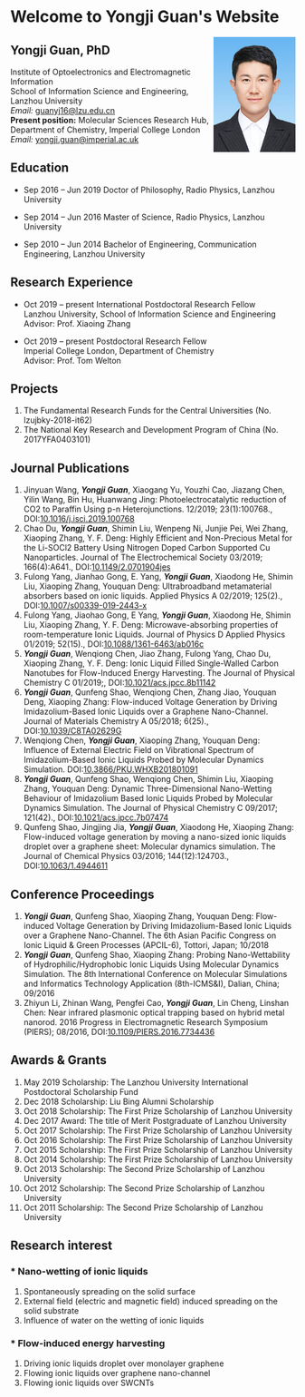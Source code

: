 # Welcome to Yongji Guan's Website

<a href="url"><img src="https://github.com/Yongji-Guan/Yongji-Guan.github.io/raw/master/GYJ.jpg" align="right" height="203" width="145" ></a> 

## Yongji Guan, PhD

Institute of Optoelectronics and Electromagnetic Information  
School of Information Science and Engineering, Lanzhou University  
*Email:* guanyj16@lzu.edu.cn  
**Present position:** Molecular Sciences Research Hub, Department of Chemistry, Imperial College London  
*Email:* yongji.guan@imperial.ac.uk  

## Education
* Sep 2016 – Jun 2019 Doctor of Philosophy, Radio Physics, Lanzhou University
   
* Sep 2014 – Jun 2016 Master of Science, Radio Physics, Lanzhou University
   
* Sep 2010 – Jun 2014 Bachelor of Engineering, Communication Engineering, Lanzhou University

## Research Experience
* Oct 2019 – present	International Postdoctoral Research Fellow  
 	Lanzhou University, School of Information Science and Engineering  
 	Advisor: Prof. Xiaoing Zhang  
				
* Oct 2019 – present	Postdoctoral Research Fellow  
 	Imperial College London, Department of Chemistry  
 	Advisor: Prof. Tom Welton

## Projects
1. The Fundamental Research Funds for the Central Universities (No. lzujbky-2018-it62)  
2. The National Key Research and Development Program of China (No. 2017YFA0403101)  

## Journal Publications
1. Jinyuan Wang, ***Yongji Guan***, Xiaogang Yu, Youzhi Cao, Jiazang Chen, Yilin Wang, Bin Hu, Huanwang Jing: Photoelectrocatalytic reduction of CO2 to Paraffin Using p-n Heterojunctions. 12/2019; 23(1):100768., DOI:[10.1016/j.isci.2019.100768]()  
2. Chao Du, ***Yongji Guan***, Shimin Liu, Wenpeng Ni, Junjie Pei, Wei Zhang, Xiaoping Zhang, Y. F. Deng: Highly Efficient and Non-Precious Metal for the Li-SOCl2 Battery Using Nitrogen Doped Carbon Supported Cu Nanoparticles. Journal of The Electrochemical Society 03/2019; 166(4):A641., DOI:[10.1149/2.0701904jes]()  
3. Fulong Yang, Jianhao Gong, E. Yang, ***Yongji Guan***, Xiaodong He, Shimin Liu, Xiaoping Zhang, Youquan Deng: Ultrabroadband metamaterial absorbers based on ionic liquids. Applied Physics A 02/2019; 125(2)., DOI:[10.1007/s00339-019-2443-x]()  
4. Fulong Yang, Jiaohao Gong, E Yang, ***Yongji Guan***, Xiaodong He, Shimin Liu, Xiaoping Zhang, Y. F. Deng: Microwave-absorbing properties of room-temperature Ionic Liquids. Journal of Physics D Applied Physics 01/2019; 52(15)., DOI:[10.1088/1361-6463/ab016c]()  
5. ***Yongji Guan***, Wenqiong Chen, Jiao Zhang, Fulong Yang, Chao Du, Xiaoping Zhang, Y. F. Deng: Ionic Liquid Filled Single-Walled Carbon Nanotubes for Flow-Induced Energy Harvesting. The Journal of Physical Chemistry C 01/2019;, DOI:[10.1021/acs.jpcc.8b11142]()  
6. ***Yongji Guan***, Qunfeng Shao, Wenqiong Chen, Zhang Jiao, Youquan Deng, Xiaoping Zhang: Flow-induced Voltage Generation by Driving Imidazolium-Based Ionic Liquids over a Graphene Nano-Channel. Journal of Materials Chemistry A 05/2018; 6(25)., DOI:[10.1039/C8TA02629G](https://pubs.rsc.org/en/content/articlelanding/2018/ta/c8ta02629g/unauth#!divAbstract)  
7. Wenqiong Chen, ***Yongji Guan***, Xiaoping Zhang, Youquan Deng: Influence of External Electric Field on Vibrational Spectrum of Imidazolium-Based Ionic Liquids Probed by Molecular Dynamics Simulation. DOI:[10.3866/PKU.WHXB201801091](http://www.whxb.pku.edu.cn/EN/10.3866/PKU.WHXB201801091)  
8. ***Yongji Guan***, Qunfeng Shao, Wenqiong Chen, Shimin Liu, Xiaoping Zhang, Youquan Deng: Dynamic Three-Dimensional Nano-Wetting Behaviour of Imidazolium Based Ionic Liquids Probed by Molecular Dynamics Simulation. The Journal of Physical Chemistry C 09/2017; 121(42)., DOI:[10.1021/acs.jpcc.7b07474](https://pubs.acs.org/doi/abs/10.1021/acs.jpcc.7b07474)  
9. Qunfeng Shao, Jingjing Jia, ***Yongji Guan***, Xiaodong He, Xiaoping Zhang: Flow-induced voltage generation by moving a nano-sized ionic liquids droplet over a graphene sheet: Molecular dynamics simulation. The Journal of Chemical Physics 03/2016; 144(12):124703., DOI:[10.1063/1.4944611](https://aip.scitation.org/doi/abs/10.1063/1.4944611)  

## Conference Proceedings
1. ***Yongji Guan***, Qunfeng Shao, Xiaoping Zhang, Youquan Deng: Flow-induced Voltage Generation by Driving Imidazolium-Based Ionic Liquids over a Graphene Nano-Channel. The 6th Asian Pacific Congress on Ionic Liquid & Green Processes (APCIL-6), Tottori, Japan; 10/2018  
2. ***Yongji Guan***, Qunfeng Shao, Xiaoping Zhang: Probing Nano-Wettability of Hydrophilic/Hydrophobic Ionic Liquids Using Molecular Dynamics Simulation. The 8th International Conference on Molecular Simulations and Informatics Technology Application (8th-ICMS&I), Dalian, China; 09/2016  
3. Zhiyun Li, Zhinan Wang, Pengfei Cao, ***Yongji Guan***, Lin Cheng, Linshan Chen: Near infrared plasmonic optical trapping based on hybrid metal nanorod. 2016 Progress in Electromagnetic Research Symposium (PIERS); 08/2016, DOI:[10.1109/PIERS.2016.7734436](https://ieeexplore.ieee.org/abstract/document/7734436)  

## Awards & Grants
1. May 2019
Scholarship: The Lanzhou University International Postdoctoral Scholarship Fund
2. Dec 2018
Scholarship: Liu Bing Alumni Scholarship
3. Oct 2018
Scholarship: The First Prize Scholarship of Lanzhou University
4. Dec 2017
Award: The title of Merit Postgraduate of Lanzhou University
5. Oct 2017
Scholarship: The First Prize Scholarship of Lanzhou University
6. Oct 2016
Scholarship: The First Prize Scholarship of Lanzhou University
7. Oct 2015
Scholarship: The First Prize Scholarship of Lanzhou University
8. Oct 2014
Scholarship: The First Prize Scholarship of Lanzhou University
9. Oct 2013
Scholarship: The Second Prize Scholarship of Lanzhou University
10. Oct 2012
Scholarship: The Second Prize Scholarship of Lanzhou University
11. Oct 2011
Scholarship: The Second Prize Scholarship of Lanzhou University

## Research interest  
### * Nano-wetting of ionic liquids  
1. Spontaneously spreading on the solid surface    
2. External field (electric and magnetic field) induced spreading on the solid substrate    
3. Influence of water on the wetting of ionic liquids   

### * Flow-induced energy harvesting  
1. Driving ionic liquids droplet over monolayer graphene    
2. Flowing ionic liquids over graphene nano-channel    
3. Flowing ionic liquids over SWCNTs  
